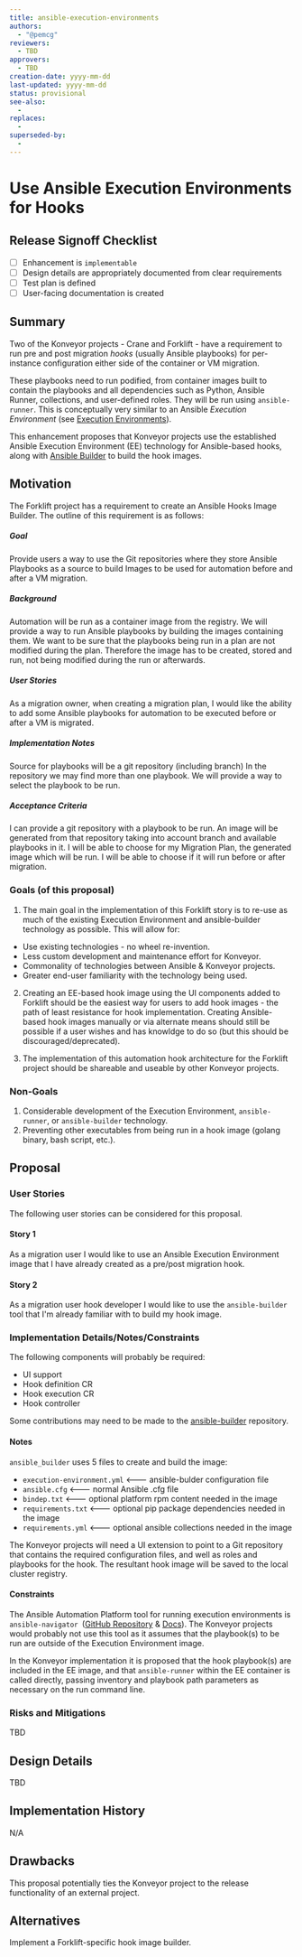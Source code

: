 ```yaml
---
title: ansible-execution-environments
authors:
  - "@pemcg"
reviewers:
  - TBD
approvers:
  - TBD
creation-date: yyyy-mm-dd
last-updated: yyyy-mm-dd
status: provisional
see-also:
  - 
replaces:
  - 
superseded-by:
  - 
---
```


# Use Ansible Execution Environments for Hooks

## Release Signoff Checklist

- [ ] Enhancement is `implementable`
- [ ] Design details are appropriately documented from clear requirements
- [ ] Test plan is defined
- [ ] User-facing documentation is created

## Summary

Two of the Konveyor projects - Crane and Forklift - have a requirement to run pre and post migration _hooks_ (usually Ansible playbooks) for per-instance configuration either side of the container or VM migration.

These playbooks need to run podified, from container images built to contain the playbooks and all dependencies such as Python, Ansible Runner, collections, and user-defined roles. They will be run using `ansible-runner`. This is conceptually very similar to an Ansible _Execution Environment_ (see [Execution Environments](https://ansible-runner.readthedocs.io/en/stable/execution_environments.html)).

This enhancement proposes that Konveyor projects use the established Ansible Execution Environment (EE) technology for Ansible-based hooks, along with [Ansible Builder](https://ansible-builder.readthedocs.io/en/latest/) to build the hook images.

## Motivation

The Forklift project has a requirement to create an Ansible Hooks Image Builder. The outline of this requirement is as follows:
##### Goal
Provide users a way to use the Git repositories where they store Ansible Playbooks as a source to build Images to be used for automation before and after a VM migration.
##### Background
Automation will be run as a container image from the registry. We will provide a way to run Ansible playbooks by building the images containing them.
We want to be sure that the playbooks being run in a plan are not modified during the plan. Therefore the image has to be created, stored and run, not being modified during the run or afterwards.
##### User Stories
As a migration owner, when creating a migration plan, I would like the ability to add some Ansible playbooks for automation to be executed before or after a VM is migrated.
##### Implementation Notes
Source for playbooks will be a git repository (including branch)
In the repository we may find more than one playbook. We will provide a way to select the playbook to be run.
##### Acceptance Criteria
I can provide a git repository with a playbook to be run. 
An image will be generated from that repository taking into account branch and available playbooks in it. 
I will be able to choose for my Migration Plan, the generated image which will be run. I will be able to choose if it will run before or after migration.

### Goals (of this proposal)

1. The main goal in the implementation of this Forklift story is to re-use as much of the existing Execution Environment and ansible-builder technology as possible. This will allow for:

 - Use existing technologies - no wheel re-invention.
 - Less custom development and maintenance effort for Konveyor.
 - Commonality of technologies between Ansible & Konveyor projects.
 - Greater end-user familiarity with the technology being used.

2. Creating an EE-based hook image using the UI components added to Forklift should be the easiest way for users to add hook images - the path of least resistance for hook implementation. Creating Ansible-based hook images manually or via alternate means should still be possible if a user wishes and has knowldge to do so (but this should be discouraged/deprecated).

3. The implementation of this automation hook architecture for the Forklift project should be shareable and useable by other Konveyor projects.

### Non-Goals

1. Considerable development of the Execution Environment, `ansible-runner`, or `ansible-builder` technology.
2. Preventing other executables from being run in a hook image (golang binary, bash script, etc.).

## Proposal

### User Stories

The following user stories can be considered for this proposal.

#### Story 1

As a migration user I would like to use an Ansible Execution Environment image that I have already created as a pre/post migration hook.

#### Story 2

As a migration user hook developer I would like to use the `ansible-builder` tool that I'm already familiar with to build my hook image.

### Implementation Details/Notes/Constraints

The following components will probably be required:

- UI support
- Hook definition CR
- Hook execution CR
- Hook controller

Some contributions may need to be made to the [ansible-builder](https://github.com/ansible/ansible-builder) repository.

#### Notes

`ansible_builder` uses 5 files to create and build the image: 

- `execution-environment.yml` <--- ansible-bulder configuration file
- `ansible.cfg` <--- normal Ansible .cfg file
- `bindep.txt` <--- optional platform rpm content needed in the image
- `requirements.txt` <--- optional pip package dependencies needed in the image
- `requirements.yml` <--- optional ansible collections needed in the image

The Konveyor projects will need a UI extension to point to a Git repository that contains the required configuration files, and well as roles and playbooks for the hook. The resultant hook image will be saved to the local cluster registry.

#### Constraints

The Ansible Automation Platform tool for running execution environments is `ansible-navigator `([GitHub Repository](https://ansible-navigator.readthedocs.io/en/latest/) & [Docs](https://ansible-navigator.readthedocs.io/en/latest/)). The Konveyor projects would probably not use this tool as it assumes that the playbook(s) to be run are outside of the Execution Environment image. 

In the Konveyor implementation it is proposed that the hook playbook(s) are included in the EE image, and that `ansible-runner` within the EE container is called directly, passing inventory and playbook path parameters as necessary on the run command line.

### Risks and Mitigations

TBD

## Design Details

TBD

## Implementation History

N/A

## Drawbacks

This proposal potentially ties the Konveyor project to the release functionality of an external project.

## Alternatives

Implement a Forklift-specific hook image builder.

